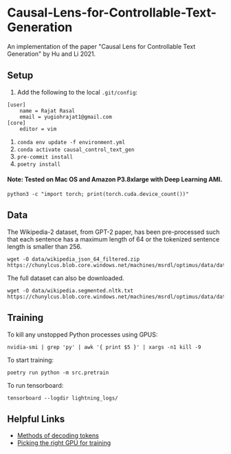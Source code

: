 # Causal-Lens-for-Controllable-Text-Generation
An implementation of the paper "Causal Lens for Controllable Text Generation" by Hu and Li 2021.

## Setup

1. Add the following to the local `.git/config`:
```
[user]
    name = Rajat Rasal
    email = yugiohrajat1@gmail.com
[core]
    editor = vim
```
1. `conda env update -f environment.yml`
1. `conda activate causal_control_text_gen`
1. `pre-commit install`
1. `poetry install`

#### Note: Tested on Mac OS and Amazon P3.8xlarge with Deep Learning AMI.
```
python3 -c "import torch; print(torch.cuda.device_count())"
```

## Data

The Wikipedia-2 dataset, from GPT-2 paper, has been pre-processed such that each sentence has a maximum length of 64 or the tokenized sentence length is smaller than 256.

```
wget -O data/wikipedia_json_64_filtered.zip https://chunylcus.blob.core.windows.net/machines/msrdl/optimus/data/datasets/wikipedia_json_64_filtered.zip
```

The full dataset can also be downloaded.
```
wget -O data/wikipedia.segmented.nltk.txt https://chunylcus.blob.core.windows.net/machines/msrdl/optimus/data/datasets/wikipedia.segmented.nltk.txt
```

## Training
To kill any unstopped Python processes using GPUS:
```
nvidia-smi | grep 'py' | awk '{ print $5 }' | xargs -n1 kill -9
```

To start training:
```
poetry run python -m src.pretrain
```

To run tensorboard:
```
tensorboard --logdir lightning_logs/
```


## Helpful Links
- [Methods of decoding tokens](https://huggingface.co/blog/how-to-generate)
- [Picking the right GPU for training](https://towardsdatascience.com/choosing-the-right-gpu-for-deep-learning-on-aws-d69c157d8c86)
